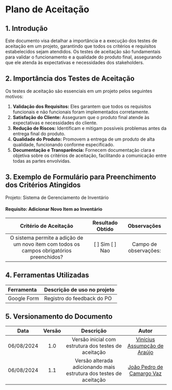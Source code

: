 # Plano de Aceitação

## 1. Introdução

Este documento visa detalhar a importância e a execução dos testes de aceitação em um projeto, garantindo que todos os critérios e requisitos estabelecidos sejam atendidos. Os testes de aceitação são fundamentais para validar o funcionamento e a qualidade do produto final, assegurando que ele atenda às expectativas e necessidades dos stakeholders.

## 2. Importância dos Testes de Aceitação

Os testes de aceitação são essenciais em um projeto pelos seguintes motivos:

1. **Validação dos Requisitos:** Eles garantem que todos os requisitos funcionais e não funcionais foram implementados corretamente.
2. **Satisfação do Cliente:** Asseguram que o produto final atende às expectativas e necessidades do cliente.
3. **Redução de Riscos:** Identificam e mitigam possíveis problemas antes da entrega final do produto.
4. **Qualidade do Produto:** Promovem a entrega de um produto de alta qualidade, funcionando conforme especificado.
5. **Documentação e Transparência:** Fornecem documentação clara e objetiva sobre os critérios de aceitação, facilitando a comunicação entre todas as partes envolvidas.

## 3. Exemplo de Formulário para Preenchimento dos Critérios Atingidos
Projeto: Sistema de Gerenciamento de Inventário
#### Requisito: Adicionar Novo Item ao Inventário

| Critério de Aceitação | Resultado Obtido | Observações |
| :--------------------: | :--------------: | :---------: |
| O sistema permite a adição de um novo item com todos os campos obrigatórios preenchidos?| [ ] Sim [ ] Nao | Campo de observações:     |

## 4. Ferramentas Utilizadas
| Ferramenta | Descrição de uso no projeto |
| :--------- | :-------------------------- |
| Google Form| Registro do feedback do PO |

## 5. Versionamento do Documento

| Data | Versão | Descrição | Autor |
| :-----: | :---: | :-------: | :---: |
| 06/08/2024 | 1.0 | Versão inicial com estrutura dos testes de aceitação | [Vinícius Assumpção de Araújo](https://github.com/viniman27) |
| 06/08/2024 | 1.1 | Versão alterada adicionando mais estrutura dos testes de aceitação | [João Pedro de Camargo Vaz](https://github.com/JoaoPedro0803) |
